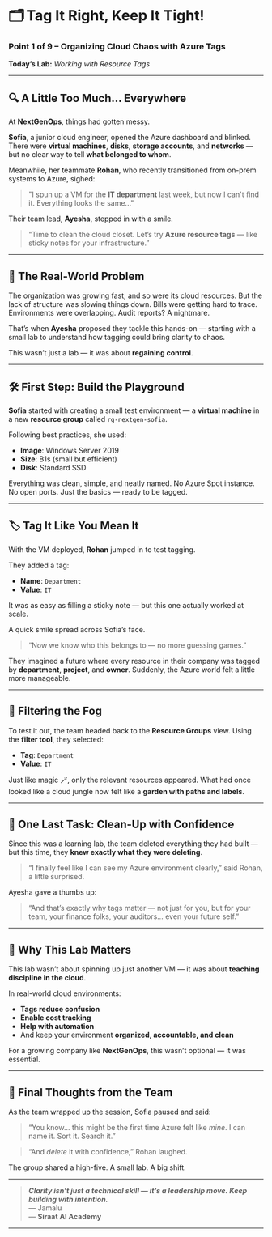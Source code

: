 # 🗂️ **Tag It Right, Keep It Tight!**

### Point 1 of 9 – Organizing Cloud Chaos with Azure Tags

**Today’s Lab:** *Working with Resource Tags*

---

## 🔍 A Little Too Much... Everywhere

At **NextGenOps**, things had gotten messy.

**Sofia**, a junior cloud engineer, opened the Azure dashboard and blinked. There were **virtual machines**, **disks**, **storage accounts**, and **networks** — but no clear way to tell **what belonged to whom**.

Meanwhile, her teammate **Rohan**, who recently transitioned from on-prem systems to Azure, sighed:

> "I spun up a VM for the **IT department** last week, but now I can't find it. Everything looks the same..."

Their team lead, **Ayesha**, stepped in with a smile.

> "Time to clean the cloud closet. Let’s try **Azure resource tags** — like sticky notes for your infrastructure.”

---

## 💼 The Real-World Problem

The organization was growing fast, and so were its cloud resources. But the lack of structure was slowing things down. Bills were getting hard to trace. Environments were overlapping. Audit reports? A nightmare.

That’s when **Ayesha** proposed they tackle this hands-on — starting with a small lab to understand how tagging could bring clarity to chaos.

This wasn’t just a lab — it was about **regaining control**.

---

## 🛠️ First Step: Build the Playground

**Sofia** started with creating a small test environment — a **virtual machine** in a new **resource group** called `rg-nextgen-sofia`.

Following best practices, she used:

* **Image**: Windows Server 2019
* **Size**: B1s (small but efficient)
* **Disk**: Standard SSD

Everything was clean, simple, and neatly named. No Azure Spot instance. No open ports. Just the basics — ready to be tagged.

---

## 🏷️ Tag It Like You Mean It

With the VM deployed, **Rohan** jumped in to test tagging.

They added a tag:

* **Name**: `Department`
* **Value**: `IT`

It was as easy as filling a sticky note — but this one actually worked at scale.

A quick smile spread across Sofia’s face.

> “Now we know who this belongs to — no more guessing games.”

They imagined a future where every resource in their company was tagged by **department**, **project**, and **owner**. Suddenly, the Azure world felt a little more manageable.

---

## 🔎 Filtering the Fog

To test it out, the team headed back to the **Resource Groups** view. Using the **filter tool**, they selected:

* **Tag**: `Department`
* **Value**: `IT`

Just like magic 🪄, only the relevant resources appeared.
What had once looked like a cloud jungle now felt like a **garden with paths and labels**.

---

## 🧹 One Last Task: Clean-Up with Confidence

Since this was a learning lab, the team deleted everything they had built — but this time, they **knew exactly what they were deleting**.

> “I finally feel like I can see my Azure environment clearly,” said Rohan, a little surprised.

Ayesha gave a thumbs up:

> “And that’s exactly why tags matter — not just for you, but for your team, your finance folks, your auditors… even your future self.”

---

## 🚀 Why This Lab Matters

This lab wasn’t about spinning up just another VM — it was about **teaching discipline in the cloud**.

In real-world cloud environments:

* **Tags reduce confusion**
* **Enable cost tracking**
* **Help with automation**
* And keep your environment **organized, accountable, and clean**

For a growing company like **NextGenOps**, this wasn’t optional — it was essential.

---

## 📣 Final Thoughts from the Team

As the team wrapped up the session, Sofia paused and said:

> “You know… this might be the first time Azure felt like *mine*. I can name it. Sort it. Search it.”

> “And *delete* it with confidence,” Rohan laughed.

The group shared a high-five.
A small lab. A big shift.

---

> _**Clarity isn’t just a technical skill — it’s a leadership move. Keep building with intention.**_  
> — Jamalu  
> — **Siraat AI Academy**

---


